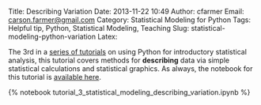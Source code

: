 Title: Describing Variation
Date: 2013-11-22 10:49
Author: cfarmer
Email: carson.farmer@gmail.com
Category: Statistical Modeling for Python
Tags: Helpful tip, Python, Statistical Modeling, Teaching
Slug: statistical-modeling-python-variation
Latex:

The 3rd in a [series of tutorials] on using Python for introductory 
statistical analysis, this tutorial covers methods for **describing** data via 
simple statistical calculations and statistical graphics. As always, the 
notebook for this tutorial is [available here][notebooks].

{% notebook tutorial_3_statistical_modeling_describing_variation.ipynb %}

[series of tutorials]: http://www.carsonfarmer.com/category/statistical-modeling-for-python.html
[notebooks]: https://github.com/cfarmer/stat-mod-fresh-approach-python